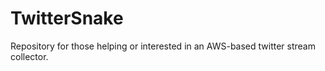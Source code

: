 # TwitterSnake
Repository for those helping or interested in an AWS-based twitter stream collector.
